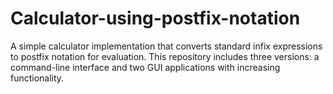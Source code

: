 # Calculator-using-postfix-notation
A simple calculator implementation that converts standard infix expressions to postfix notation for evaluation. This repository includes three versions: a command-line interface and two GUI applications with increasing functionality.
